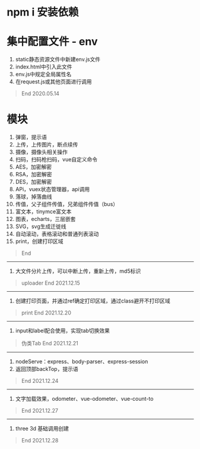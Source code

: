 # npm i 安装依赖

# 集中配置文件 - env
1. static静态资源文件中新建env.js文件
2. index.html中引入此文件
3. env.js中规定全局属性名
4. 在request.js或其他页面进行调用
> End 2020.05.14
# 模块
1. 弹窗，提示语
2. 上传，上传图片，断点续传
3. 摄像，摄像头相关操作
4. 扫码，扫码枪扫码，vue自定义命令
5. AES，加密解密
6. RSA，加密解密
7. DES，加密解密
8. APi，vuex状态管理器，api调用
9. 落球，掉落曲线
10. 传值，父子组件传值，兄弟组件传值（bus）
11. 富文本，tinymce富文本
12. 图表，echarts，三层嵌套
13. SVG，svg生成迁徙线
14. 自动滚动，表格滚动和普通列表滚动
15. print，创建打印区域
> End
---
1. 大文件分片上传，可以中断上传，重新上传，md5标识
> uploader
> End 2021.12.15
---
1. 创建打印页面，并通过ref确定打印区域，通过class避开不打印区域
> print
> End 2021.12.20
---
1. input和label配合使用，实现tab切换效果
> 伪类Tab
> End 2021.12.21
---
1. nodeServe：express、body-parser、express-session
2. 返回顶部backTop，提示语
> End 2021.12.24
---
1. 文字加载效果，odometer、vue-odometer、vue-count-to
> End 2021.12.27
---
1. three 3d 基础调用创建
> End 2021.12.28
